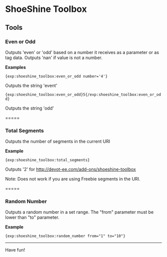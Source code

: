 ShoeShine Toolbox
=================

## Tools

### Even or Odd

Outputs 'even' or 'odd' based on a number it receives as a parameter or as tag data. Outputs 'nan' if value is not a number.

**Examples**

`{exp:shoeshine_toolbox:even_or_odd number='4'}`

Outputs the string 'event'

`{exp:shoeshine_toolbox:even_or_odd}5{/exp:shoeshine_toolbox:even_or_odd}`

Outputs the string 'odd'

=====

### Total Segments

Outputs the number of segments in the current URI

**Example**

`{exp:shoeshine_toolbox:total_segments}`

Outputs '2' for http://devot-ee.com/add-ons/shoeshine-toolbox

Note: Does not work if you are using Freebie segments in the URI.

=====

### Random Number

Outputs a random number in a set range. The "from" parameter must be lower than "to" parameter.

**Example**

`{exp:shoeshine_toolbox:random_number from="1" to="10"}`

----

Have fun!